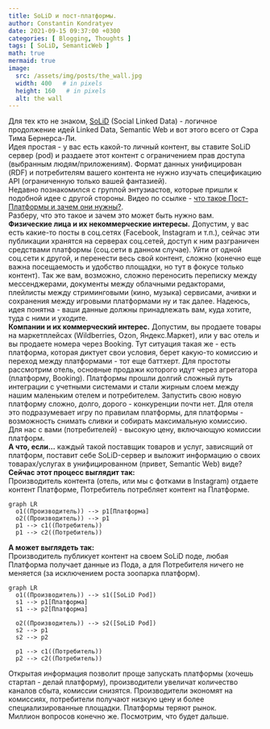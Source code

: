 ```yaml
---
title: SoLiD и пост-платформы.
author: Constantin Kondratyev
date: 2021-09-15 09:37:00 +0300
categories: [ Blogging, Thoughts ]
tags: [ SoLiD, SemanticWeb ]
math: true  
mermaid: true  
image:
  src: /assets/img/posts/the_wall.jpg
  width: 400   # in pixels
  height: 160   # in pixels
  alt: the wall
---
```


Для тех кто не знаком, [SoLiD](https://solidproject.org) (Social Linked Data) - логичное продолжение идей Linked Data, Semantic Web и вот этого всего от Сэра Тима Бернерса-Ли.  
Идея простая - у вас есть какой-то личный контент, вы ставите SoLiD сервер (pod) и раздаете этот контент с ограничением прав доступа (выбранным людям/приложениям). Формат данных унифицирован (RDF) и потребителям вашего контента не нужно изучать спецификацию API (ограниченную только вашей фантазией).  
Недавно познакомился с группой энтузиастов, которые пришли к подобной идее с другой стороны. Видео по ссылке - [что такое Пост-Платформы и зачем они нужны?](https://youtu.be/vAwPeXv46ZY).  
Разберу, что это такое и зачем это может быть нужно вам.  
**Физические лица и их некоммерческие интересы.** Допустим, у вас есть какие-то посты в соц.сетях (Facebook, Instagram и т.п.), сейчас эти публикации хранятся на серверах соц.сетей, доступ к ним разграничен средствами платформы (соц.сети в  данном случае). Уйти от одной соц.сети к другой, и перенести весь свой контент, сложно (конечно еще важна посещаемость и удобство площадки, но тут в фокусе только контент). Так же вам, возможно, сложно переносить переписку между мессенджерами, документы между облачными редакторами, плейлисты между стриминговыми (кино, музыка) сервисами, ачивки и сохранения между игровыми платформами ну и так далее. Надеюсь, идея понятна - ваши данные должны принадлежать вам, куда хотите, туда с ними и уходите.  
**Компании и их коммерческий интерес.** Допустим, вы продаете товары на маркетплейсах (Wildberries, Ozon, Яндекс.Маркет), или у вас отель и вы продаете номера через Booking. Тут ситуация такая же - есть платформа, которая диктует свои условия, берет какую-то комиссию и переход между платформами - тот еще баттхерт. Для простоты рассмотрим отель, основные продажи которого идут через агрегатора (платформу, Booking). Платформы прошли долгий сложный путь интеграции с учетными системами и стали жирным слоем между нашим маленьким отелем и потребителем. Запустить свою новую платформу сложно, долго, дорого - конкуренции почти нет. Для отеля это подразумевает игру по правилам платформы, для платформы - возможность снимать сливки и собирать максимальную комиссию. Для нас с вами (потребителей) - высокую цену, включающую комиссии платформ.  
**А что, если...** каждый такой поставщик товаров и услуг, зависящий от платформ, поставит себе SoLiD-сервер и выложит информацию о своих товарах/услугах в унифицированном (привет, Semantic Web) виде? 
**Сейчас этот процесс выглядит так:**  
Производитель контента (отель, или мы с фотками в Instagram) отдаете контент Платформе, Потребитель потребляет контент на Платформе.  
  
```mermaid
graph LR
  o1((Производитель)) --> p1[Платформа]
  o2((Производитель)) --> p1
  p1 --> c1((Потребитель))
  p1 --> c2((Потребитель))
```

**А может выглядеть так:**  
Производитель публикует контент на своем SoLiD поде, любая Платформа получает данные из Пода, а для Потребителя ничего не меняется (за исключением роста зоопарка платформ).  
  
```mermaid
graph LR
  o1((Производитель)) --> s1([SoLiD Pod])
  s1 --> p1[Платформа]
  s1 --> p2[Платформа]

  o2((Производитель)) --> s2([SoLiD Pod])
  s2 --> p1
  s2 --> p2

  p1 --> c1((Потребитель))
  p2 --> c2((Потребитель))

```

Открытая информация позволит проще запускать платформы (хочешь стартап - делай платформу), производители увеличат количество каналов сбыта, комиссии снизятся. Производители экономят на комиссиях, потребители получают низкую цену и более специализированные площадки. Платформы теряют рынок.  
Миллион вопросов конечно же. Посмотрим, что будет дальше.

